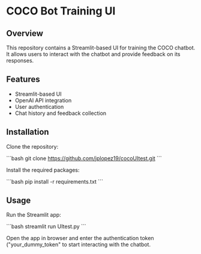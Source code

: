 # COCO Bot Training UI

## Overview
This repository contains a Streamlit-based UI for training the COCO chatbot. It allows users to interact with the chatbot and provide feedback on its responses.

## Features
- Streamlit-based UI
- OpenAI API integration
- User authentication
- Chat history and feedback collection

## Installation
Clone the repository:

\`\`\`bash
git clone https://github.com/jplopez19/cocoUItest.git
\`\`\`

Install the required packages:

\`\`\`bash
pip install -r requirements.txt
\`\`\`

## Usage
Run the Streamlit app:

\`\`\`bash
streamlit run UItest.py
\`\`\`

Open the app in browser and enter the authentication token ("your_dummy_token" to start interacting with the chatbot.
